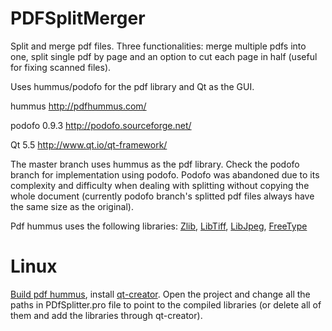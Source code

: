 # PDFSplitMerger
Split and merge pdf files. Three functionalities: merge multiple pdfs into one, split single pdf by page and an option to cut each page in half (useful for fixing scanned files).

Uses hummus/podofo for the pdf library and Qt as the GUI. 

hummus http://pdfhummus.com/

podofo 0.9.3 http://podofo.sourceforge.net/

Qt 5.5 http://www.qt.io/qt-framework/

The master branch uses hummus as the pdf library. Check the podofo branch for implementation using podofo. Podofo was abandoned due to its complexity and difficulty when dealing with splitting without copying the whole document (currently podofo branch's splitted pdf files always have the same size as the original).

Pdf hummus uses the following libraries: [Zlib](http://www.zlib.net/), [LibTiff](http://www.libtiff.org/), [LibJpeg](http://www.ijg.org/), [FreeType](http://www.freetype.org/)

# Linux
[Build pdf hummus](https://github.com/galkahana/PDF-Writer/wiki/Building-and-running-samples), install [qt-creator](http://www.qt.io/download-open-source/). Open the project and change all the paths in PDfSplitter.pro file to point to the compiled libraries (or delete all of them and add the libraries through qt-creator).
